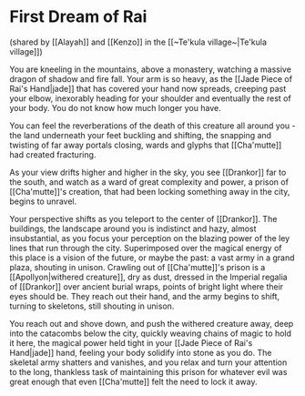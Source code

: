 # First Dream of Rai
(shared by [[Alayah]] and [[Kenzo]] in the [[~Te'kula village~|Te'kula village]])

​​You are kneeling in the mountains, above a monastery, watching a massive dragon of shadow and fire fall. Your arm is so heavy, as the [[Jade Piece of Rai's Hand|jade]] that has covered your hand now spreads, creeping past your elbow, inexorably heading for your shoulder and eventually the rest of your body. You do not know how much longer you have.

You can feel the reverberations of the death of this creature all around you - the land underneath your feet buckling and shifting, the snapping and twisting of far away portals closing, wards and glyphs that [[Cha'mutte]] had created fracturing.

As your view drifts higher and higher in the sky, you see [[Drankor]] far to the south, and watch as a ward of great complexity and power, a prison of [[Cha'mutte]]'s creation, that had been locking something away in the city, begins to unravel.

Your perspective shifts as you teleport to the center of [[Drankor]]. The buildings, the landscape around you is indistinct and hazy, almost insubstantial, as you focus your perception on the blazing power of the ley lines that run through the city. Superimposed over the magical energy of this place is a vision of the future, or maybe the past: a vast army in a grand plaza, shouting in unison. Crawling out of [[Cha'mutte]]'s prison is a [[Apollyon|withered creature]], dry as dust, dressed in the Imperial regalia of [[Drankor]] over ancient burial wraps, points of bright light where their eyes should be. They reach out their hand, and the army begins to shift, turning to skeletons, still shouting in unison.

You reach out and shove down, and push the withered creature away, deep into the catacombs below the city, quickly weaving chains of magic to hold it here, the magical power held tight in your [[Jade Piece of Rai's Hand|jade]] hand, feeling your body solidify into stone as you do. The skeletal army shatters and vanishes, and you relax and turn your attention to the long, thankless task of maintaining this prison for whatever evil was great enough that even [[Cha'mutte]] felt the need to lock it away. 